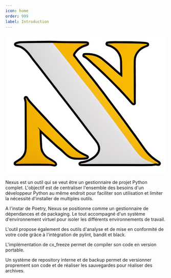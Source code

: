 ```yaml
---
icon: home
order: 999
label: Introduction
---
```

![](assets/logo_short.png)

Nexus est un outil qui se veut être un gestionnaire de projet Python complet.
L'objectif est de centraliser l'ensemble des besoins d'un développeur Python au même endroit pour faciliter son utilisation et limiter la nécessité d'installer de multiples outils.

A l'instar de Poetry, Nexus se positionne comme un gestionnaire de dépendances et de packaging. Le tout accompagné d'un système d'environnement virtuel pour isoler les différents environnements de travail.

L'outil propose également des outils d'analyse et de mise en conformité de votre code grâce à l'intégration de pylint, bandit et black.

L'implémentation de cx_freeze permet de compiler son code en version portable.

Un système de repository interne et de backup permet de versionner proprement son code et de réaliser les sauvegardes pour réaliser des archives.